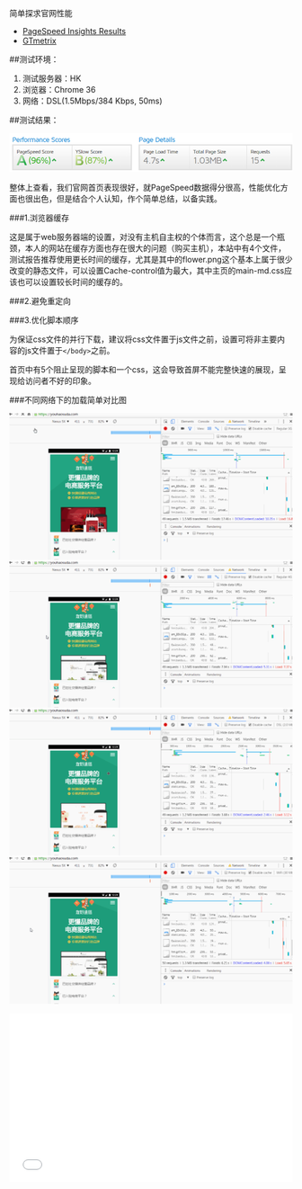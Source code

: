 简单探求官网性能
+ [PageSpeed Insights Results](https://developers.google.com/speed/pagespeed/insights/?url=https%3A%2F%2Fyouhaosuda.com%2F&tab=mobile)
+ [GTmetrix](https://gtmetrix.com/reports/youhaosuda.com/mXQQQSKH)

##测试环境：

1. 测试服务器：HK
2. 浏览器：Chrome 36
3. 网络：DSL(1.5Mbps/384 Kbps, 50ms)

##测试结果：

![性能.访问速度](./images/overview.png)

整体上查看，我们官网首页表现很好，就PageSpeed数据得分很高，性能优化方面也很出色，但是结合个人认知，作个简单总结，以备实践。

###1.浏览器缓存

这是属于web服务器端的设置，对没有主机自主权的个体而言，这个总是一个瓶颈，本人的网站在缓存方面也存在很大的问题（购买主机），本站中有4个文件，测试报告推荐使用更长时间的缓存，尤其是其中的flower.png这个基本上属于很少改变的静态文件，可以设置Cache-control值为最大，其中主页的main-md.css应该也可以设置较长时间的缓存的。

###2.避免重定向

###3.优化脚本顺序

为保证css文件的并行下载，建议将css文件置于js文件之前，设置可将非主要内容的js文件置于```</body>```之前。

首页中有5个阻止呈现的脚本和一个css，这会导致首屏不能完整快速的展现，呈现给访问者不好的印象。

###不同网络下的加载简单对比图

![regular3G](./images/regular3G.gif)
![4G](./images/4G.gif)
![dsl](./images/dsl.gif)
![Wifi](./images/wifi.gif)
<iframe height= 300 width= 100% src="1.mp4" frameborder=0 allowfullscreen></iframe>


